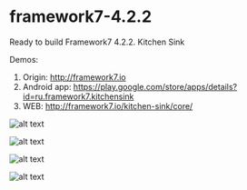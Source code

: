 # framework7-4.2.2
Ready to build Framework7 4.2.2. Kitchen Sink

Demos:
1) Origin: http://framework7.io
2) Android app: https://play.google.com/store/apps/details?id=ru.framework7.kitchensink
3) WEB: http://framework7.io/kitchen-sink/core/

![alt text](https://lh3.googleusercontent.com/4RJBd43awhcfEQWWVes7hLc5-lANsu45idIfe5fJpQzEQG3dZeFbi5J0-nDaYnnP9n4=w1280-h832-rw)

![alt text](https://lh3.googleusercontent.com/Zp2SBKrvKpqG-_lIM9o8EXy9Te87oF74rHBQUbNtdUmuZfdnmbDJGBpA16nMVQA-Sm0=w1280-h832-rw)

![alt text](https://lh3.googleusercontent.com/8fYjkYJ88dyJc64l0kUPnM-qQCHXdg8hK9ygtgwOoZuO-4ygwgpiOaK8kwUQfs3wsIBw=w1280-h832-rw)

![alt text](https://lh3.googleusercontent.com/LeXAl2HklGGeAJDuVSMZ7-jAF1nM7EuHxSc0LNVV6BsWYTlm4P92bNjlllfrDyn-9ZA=w1280-h832-rw)



